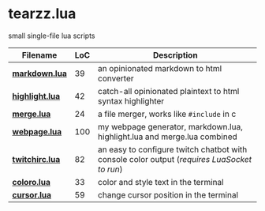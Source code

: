 # tearzz.lua
small single-file lua scripts

|  Filename | LoC | Description |
|-----------|-----|-------------|
| **[markdown.lua](markdown.lua)** | 39 | an opinionated markdown to html converter |
| **[highlight.lua](highlight.lua)** | 42 | catch-all opinionated plaintext to html syntax highlighter |
| **[merge.lua](merge.lua)** | 24 | a file merger, works like `#include` in c |
| **[webpage.lua](webpage.lua)** | 100 | my webpage generator, markdown.lua, highlight.lua and merge.lua combined |
| **[twitchirc.lua](twitchirc.lua)** | 82 | an easy to configure twitch chatbot with console color output (_requires LuaSocket to run_) |
| **[coloro.lua](coloro.lua)** | 33 | color and style text in the terminal |
| **[cursor.lua](cursor.lua)** | 59 | change cursor position in the terminal |
